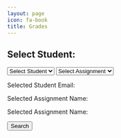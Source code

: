 ```yaml
---
layout: page
icon: fa-book
title: Grades
---
```


<html lang="en">
<head>
    <meta charset="UTF-8">
    <meta name="viewport" content="width=device-width, initial-scale=1.0">
    <title>Grade Search</title>
</head>
<style>
    table {
        border-collapse: collapse;
        width: 100%;
    }
    th, td {
        border: 1px solid black;
        padding: 8px;
        text-align: left;
    }
    tr:nth-child(even) {
        background-color: #f2f2f2;
    }
    th {
        background-color: #4CAF50;
        color: white;
    }
</style>
<body>
    <h2>Select Student:</h2>
    <!-- Dropdown to display student names -->
    <input type="hidden" id="id" name="id" readonly>
    <select id="studentDropdown">
        <option value="" disabled selected>Select Student</option>
    </select>
    <select id="assignmentDropdown">
        <option value="" disabled selected>Select Assignment</option>
    </select>
    <!-- Display selected student ID -->
    <p>Selected Student Email: <span id="selectedStudentEmail"></span></p>
    <p>Selected Assignment Name: <span id="selectedAssignmentName"></span></p>
    <p>Selected Assignment Name: <span id="selectedAssignmentMaxPoints" type="hidden"></span></p>
    <button onclick="searchGrade()">Search</button>
    <div id="result"></div>
    <div id="resultTable"></div>
    <script>
        document.addEventListener('DOMContentLoaded', function () {
            // Fetch student data from your server
            fetch('http://localhost:8087/api/grade/')
                .then(response => response.json())
                .then(data => {
                    const dropdown = document.getElementById('studentDropdown');
                    data.forEach(student => {
                        const option = document.createElement('option');
                        option.value = student.email;
                        option.textContent = student.name;
                        dropdown.appendChild(option);
                    });
                })
                .catch(error => {
                    console.error('Error fetching student data:', error);
                });
            document.getElementById('studentDropdown').addEventListener('change', function () {
                const selectedStudentEmail = this.value;
                document.getElementById('selectedStudentEmail').textContent = selectedStudentEmail;
            });
            // Fetch assignment data from server
            fetch('http://localhost:8087/api/assignments/') 
                .then(response => response.json())
                .then(data => {
                    const dropdown = document.getElementById('assignmentDropdown');
                    data.forEach(assignment => {
                        const option = document.createElement('option');
                        option.textContent = assignment.title;
                        dropdown.appendChild(option);
                    });
                })
                .catch(error => {
                    console.error('Error fetching assignment data:', error);
                });
            document.getElementById('assignmentDropdown').addEventListener('change', function () {
                const selectedAssignmentName = this.textContent;
                const maxScore = this.value;
                document.getElementById('selectedAssignmentName').textContent = selectedAssignmentName;
                document.getElementById('selectedAssignmentMaxPoints').textContent = maxScore;
            });
        });
        function searchGrade() {
            const studentEmail = document.getElementById('selectedStudentEmail').textContent;
            fetch(`http://localhost:8087/api/grade/email/${studentEmail}`)
            .then(response => response.json())
            .then(data => {
                displayResults(data);
            })
            .catch(error => {
                console.error('Error:', error);
            });
        }
        function displayResults(data) {
            var resultDiv = document.getElementById("result");
            resultDiv.innerHTML = '';
            if (data.length === 0) {
                resultDiv.innerHTML = 'No grades found with the given name.';
            } else {
                const resultContainer = document.getElementById("resultTable");
                resultContainer.innerHTML = ''; // Clear previous table data
                // Construct Table header
                const headerRow = document.createElement("tr");
                const headers = ["Email", "Assignment", "Max Score","Grade", "Update"];
                headers.forEach(headerText => {
                    const th = document.createElement("th");
                    th.textContent = headerText;
                    headerRow.appendChild(th);
                });
                resultContainer.appendChild(headerRow);
                // Add data rows
                data.forEach(student => {
                    const row = document.createElement("tr");
                    const emailCell = document.createElement("td");
                    emailCell.textContent = student.email;
                    const assignmentCell = document.createElement("td");
                    assignmentCell.textContent = student.assignment;
                    const maxscoreCell = document.createElement("td");
                    maxscoreCell.textContent = student.maxPoints; // Set maxPoints
                    const gradeCell = document.createElement("td");
                    const gradeInput = document.createElement("input");
                    gradeInput.type = "text";
                    gradeInput.value = student.score;
                    gradeInput.addEventListener('input', function() {
                        student.score = this.value;
                    });
                    gradeCell.appendChild(gradeInput);
                    const updateCell = document.createElement("td"); // Changed from button to td
                    const updateButton = document.createElement("button");
                    updateButton.textContent = "Update";
                    updateButton.addEventListener('click', function() {
                        // alert(student.id + student.email + student.assignment + student.score);
                        const requestOptions = {
                            method: ['PUT'],
                            // body: JSON.stringify(body),
                            headers: {
                                "content-type": "application/json",
                                'Authorization': 'Bearer my-token',
                            },
                        };
                        fetch(`http://localhost:8087/api/grade/update/${student.id}?newEmail=${student.email}&newAssignment=${student.assignment}&newMaxPoints=${student.maxPoints}&newScore=${student.score}`, requestOptions)
                        .then(response => {
                            // trap error response from Web API
                            if (response.status !== 200) {
                                const errorMsg = 'Invalid Input - Database Update error: ' + response.status;
                                console.log(errorMsg);
                                alert(errorMsg);
                                return;
                            }
                            // response contains valid result
                            response.json().then(data => {
                                resultDiv.innerHTML = response.status;
                            })
                        })
                    });
                    updateCell.appendChild(updateButton);
                    row.appendChild(emailCell);
                    row.appendChild(assignmentCell);
                    row.appendChild(maxscoreCell);
                    row.appendChild(gradeCell);
                    row.appendChild(updateCell);
                    resultContainer.appendChild(row);
                });
            }
        }
    </script>
</body>
</html>
